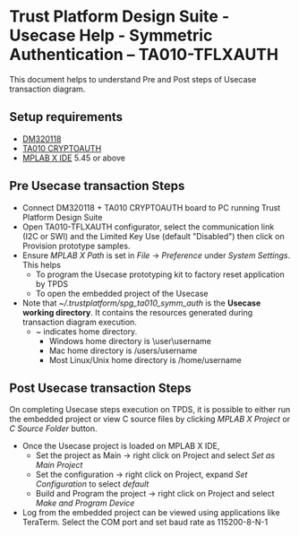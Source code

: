 # Trust Platform Design Suite - Usecase Help - Symmetric Authentication – TA010-TFLXAUTH

This document helps to understand Pre and Post steps of Usecase transaction diagram.

## Setup requirements

- [DM320118](https://www.microchip.com/developmenttools/ProductDetails/DM320118)
- [TA010 CRYPTOAUTH](https://www.microchip.com/en-us/development-tool/EV74C12A)
- [MPLAB X IDE](https://www.microchip.com/en-us/development-tools-tools-and-software/mplab-x-ide) 5.45 or above

## Pre Usecase transaction Steps

- Connect DM320118 + TA010 CRYPTOAUTH board to PC running Trust Platform Design Suite
- Open TA010-TFLXAUTH configurator, select the communication link (I2C or SWI) and the Limited Key Use (default "Disabled") then click on Provision prototype samples.
- Ensure _MPLAB X Path_ is set in _File_ -> _Preference_ under _System Settings_. This helps
  - To program the Usecase prototyping kit to factory reset application by TPDS
  - To open the embedded project of the Usecase
- Note that _~/.trustplatform/spg_ta010_symm_auth_ is the **Usecase working directory**. It contains the resources generated during transaction diagram execution.
  - ~ indicates home directory.
    - Windows home directory is \user\username
    - Mac home directory is /users/username
    - Most Linux/Unix home directory is /home/username

## Post Usecase transaction Steps

On completing Usecase steps execution on TPDS, it is possible to either run the embedded project or view C source files by clicking _MPLAB X Project_ or _C Source Folder_ button.

- Once the Usecase project is loaded on MPLAB X IDE,
  - Set the project as Main -> right click on Project and select _Set as Main Project_
  - Set the configuration -> right click on Project, expand _Set Configuration_ to select _default_
  - Build and Program the project -> right click on Project and select _Make and Program Device_
- Log from the embedded project can be viewed using applications like TeraTerm. Select the COM port and set baud rate as 115200-8-N-1
